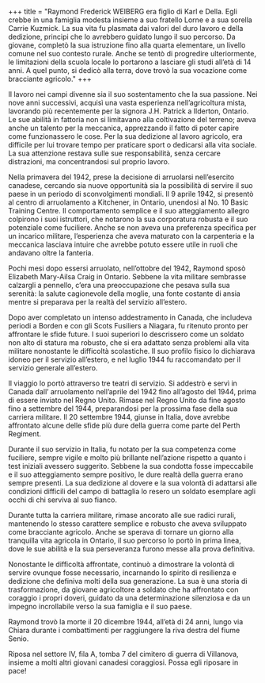 +++
title = "Raymond Frederick WEIBERG era figlio di Karl e Della. Egli  crebbe in una famiglia modesta insieme a suo fratello Lorne e a sua sorella Carrie Kuzmick. La sua vita fu plasmata dai valori del duro lavoro e della dedizione, principi che lo avrebbero guidato lungo il suo percorso. Da giovane, completò la sua istruzione fino alla quarta elementare, un livello comune nel suo contesto rurale. Anche se tentò di progredire ulteriormente, le limitazioni della scuola locale lo portarono a lasciare gli studi all’età di 14 anni. A quel punto, si dedicò alla terra, dove trovò la sua vocazione come bracciante agricolo."
+++


Il lavoro nei campi divenne sia il suo sostentamento che la sua passione. Nei nove anni successivi, acquisì una vasta esperienza nell’agricoltura mista, lavorando più recentemente per la signora J.H. Patrick a Ilderton, Ontario. Le sue abilità in fattoria non si limitavano alla coltivazione del terreno; aveva anche un talento per la meccanica, apprezzando il fatto di poter capire come funzionassero le cose. 
Per la sua dedizione al lavoro agricolo, era difficile per lui trovare tempo per praticare sport o dedicarsi alla vita sociale. La sua attenzione restava sulle sue responsabilità, senza cercare distrazioni, ma concentrandosi sul proprio lavoro.

Nella primavera del 1942, prese la decisione di arruolarsi nell’esercito canadese, cercando sia nuove opportunità sia la possibilità di servire il suo paese in un periodo di sconvolgimenti mondiali. Il 9 aprile 1942, si presentò al centro di arruolamento a Kitchener, in Ontario, unendosi al No. 10 Basic Training Centre. Il comportamento semplice e il suo atteggiamento allegro colpirono i suoi istruttori, che notarono la sua corporatura robusta e il suo potenziale come fuciliere. Anche se non aveva una preferenza specifica per un incarico militare, l’esperienza che aveva maturato con la carpenteria e la meccanica lasciava intuire che avrebbe potuto essere utile in ruoli che andavano oltre la fanteria.

Pochi mesi dopo essersi arruolato, nell’ottobre del 1942, Raymond sposò Elizabeth Mary-Ailsa Craig in Ontario. Sebbene la vita militare sembrasse calzargli a pennello, c’era una preoccupazione che pesava sulla sua serenità: la salute cagionevole della moglie, una fonte costante di ansia mentre si preparava per la realtà del servizio all’estero.

Dopo aver completato un intenso addestramento in Canada, che includeva periodi a Borden e con gli Scots Fusiliers a Niagara, fu ritenuto pronto per affrontare le sfide future. I suoi superiori lo descrissero come un soldato non alto di statura ma robusto, che si era adattato senza problemi alla vita militare nonostante le difficoltà scolastiche. Il suo profilo fisico lo dichiarava idoneo per il servizio all’estero, e nel luglio 1944 fu raccomandato per il servizio generale all’estero.

Il viaggio lo portò attraverso tre teatri di servizio. Si addestrò e servì in Canada dall’ arruolamento nell’aprile del 1942 fino all’agosto del 1944, prima di essere inviato nel Regno Unito. Rimase nel Regno Unito da fine agosto fino a settembre del 1944, preparandosi per la prossima fase della sua carriera militare. Il 20 settembre 1944, giunse in Italia, dove avrebbe affrontato alcune delle sfide più dure della guerra come parte del Perth Regiment.

Durante il suo servizio in Italia, fu notato per la sua competenza come fuciliere, sempre vigile e molto più brillante nell’azione rispetto a quanto i test iniziali avessero suggerito. Sebbene la sua condotta fosse impeccabile e il suo atteggiamento sempre positivo, le dure realtà della guerra erano sempre presenti. La sua dedizione al dovere e la sua volontà di adattarsi alle condizioni difficili del campo di battaglia lo resero un soldato esemplare agli occhi di chi serviva al suo fianco.

Durante tutta la carriera militare, rimase ancorato alle sue radici rurali, mantenendo lo stesso carattere semplice e robusto che aveva sviluppato come bracciante agricolo. Anche se sperava di tornare un giorno alla tranquilla vita agricola in Ontario, il suo percorso lo portò in prima linea, dove le sue abilità e la sua perseveranza furono messe alla prova definitiva.

Nonostante le difficoltà affrontate, continuò a dimostrare la volontà di servire ovunque fosse necessario, incarnando lo spirito di resilienza e dedizione che definiva molti della sua generazione. La sua è una storia di trasformazione, da giovane agricoltore a soldato che ha affrontato con coraggio i propri doveri, guidato da una determinazione silenziosa e da un impegno incrollabile verso la sua famiglia e il suo paese.

Raymond trovò la morte il 20 dicembre 1944, all’età di 24 anni, lungo via Chiara durante i combattimenti per raggiungere la riva destra del fiume Senio.

Riposa nel settore IV, fila A, tomba 7 del cimitero di guerra di Villanova, insieme a molti altri giovani canadesi coraggiosi.  Possa egli riposare in pace!

